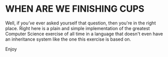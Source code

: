 # WHEN ARE WE FINISHING CUPS

Well, if _you've_ ever asked yourself that question, then you're in the right
place. Right here is a plain and simple implementation of the greatest Computer
Science exercise of all time in a language that doesn't even have an
inheritance system like the one this exercise is based on.

Enjoy
